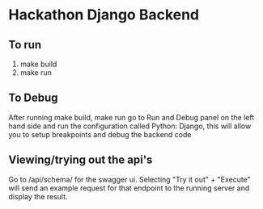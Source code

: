 # Hackathon Django Backend

## To run
1. make build
2. make run

## To Debug
After running make build, make run go to Run and Debug panel on the left hand side and run the configuration called Python: Django, this will allow you to setup breakpoints and debug the backend code

## Viewing/trying out the api's
Go to /api/schema/ for the swagger ui. Selecting "Try it out" + "Execute" will send an example request for that endpoint to the running server and display the result.
